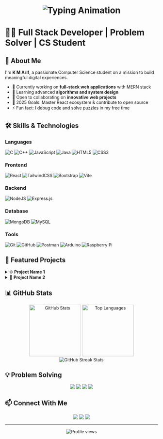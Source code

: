 <h1 align="center">
  <img src="https://readme-typing-svg.herokuapp.com?size=30&duration=4000&lines=Hello%2C+I'm+Arif+%F0%9F%91%8B" alt="Typing Animation" />
</h1>

# 👨‍💻 Full Stack Developer | Problem Solver | CS Student

## 💫 About Me
I'm **K M Arif**, a passionate Computer Science student on a mission to build meaningful digital experiences.

- 🚀 Currently working on **full-stack web applications** with MERN stack
- 🌱 Learning advanced **algorithms and system design**
- 💼 Open to collaborating on **innovative web projects**
- 🎯 2025 Goals: Master React ecosystem & contribute to open source
- ⚡ Fun fact: I debug code and solve puzzles in my free time

## 🛠️ Skills & Technologies

### Languages
![C](https://img.shields.io/badge/c-%2300599C.svg?style=for-the-badge&logo=c&logoColor=white) 
![C++](https://img.shields.io/badge/c++-%2300599C.svg?style=for-the-badge&logo=c%2B%2B&logoColor=white) 
![JavaScript](https://img.shields.io/badge/javascript-%23323330.svg?style=for-the-badge&logo=javascript&logoColor=%23F7DF1E) 
![Java](https://img.shields.io/badge/java-%23ED8B00.svg?style=for-the-badge&logo=openjdk&logoColor=white)
![HTML5](https://img.shields.io/badge/html5-%23E34F26.svg?style=for-the-badge&logo=html5&logoColor=white)
![CSS3](https://img.shields.io/badge/css3-%231572B6.svg?style=for-the-badge&logo=css3&logoColor=white)

### Frontend
![React](https://img.shields.io/badge/react-%2320232a.svg?style=for-the-badge&logo=react&logoColor=%2361DAFB)
![TailwindCSS](https://img.shields.io/badge/tailwindcss-%2338B2AC.svg?style=for-the-badge&logo=tailwind-css&logoColor=white)
![Bootstrap](https://img.shields.io/badge/bootstrap-%238511FA.svg?style=for-the-badge&logo=bootstrap&logoColor=white)
![Vite](https://img.shields.io/badge/vite-%23646CFF.svg?style=for-the-badge&logo=vite&logoColor=white)

### Backend
![NodeJS](https://img.shields.io/badge/node.js-6DA55F?style=for-the-badge&logo=node.js&logoColor=white)
![Express.js](https://img.shields.io/badge/express.js-%23404d59.svg?style=for-the-badge&logo=express&logoColor=%2361DAFB)

### Database
![MongoDB](https://img.shields.io/badge/MongoDB-%234ea94b.svg?style=for-the-badge&logo=mongodb&logoColor=white)
![MySQL](https://img.shields.io/badge/mysql-4479A1.svg?style=for-the-badge&logo=mysql&logoColor=white)

### Tools
![Git](https://img.shields.io/badge/git-%23F05033.svg?style=for-the-badge&logo=git&logoColor=white)
![GitHub](https://img.shields.io/badge/github-%23121011.svg?style=for-the-badge&logo=github&logoColor=white)
![Postman](https://img.shields.io/badge/Postman-FF6C37?style=for-the-badge&logo=postman&logoColor=white)
![Arduino](https://img.shields.io/badge/-Arduino-00979D?style=for-the-badge&logo=Arduino&logoColor=white)
![Raspberry Pi](https://img.shields.io/badge/-Raspberry_Pi-C51A4A?style=for-the-badge&logo=Raspberry-Pi)

## 🌟 Featured Projects

<details>
  <summary>🌐 <b>Project Name 1</b></summary>
  
  > A full-stack web application that [brief description]
  >
  > **Tech Stack:** React, Node.js, MongoDB, Express
  >
  > [Link to repository or live demo]
</details>

<details>
  <summary>📱 <b>Project Name 2</b></summary>
  
  > [Brief description]
  >
  > **Tech Stack:** [Technologies used]
  >
  > [Link to repository or live demo]
</details>

## 📊 GitHub Stats

<div align="center">
  <img src="https://github-readme-stats.vercel.app/api?username=kmarif2006&theme=radical&hide_border=false&include_all_commits=true&count_private=true" alt="GitHub Stats" height="170" />
  <img src="https://github-readme-stats.vercel.app/api/top-langs/?username=kmarif2006&theme=radical&hide_border=false&include_all_commits=true&count_private=true&layout=compact" alt="Top Languages" height="170" />
</div>

<div align="center">
  <img src="https://github-readme-streak-stats.herokuapp.com/?user=kmarif2006&theme=radical&hide_border=false" alt="GitHub Streak Stats" />
</div>

## 💡 Problem Solving

<div align="center">
  <a href="https://www.codechef.com/users/arifkm2006"><img src="https://img.shields.io/badge/CodeChef-5B4638?style=for-the-badge&logo=codechef&logoColor=white" /></a>
  <a href="https://codeforces.com/profile/arifkm2006"><img src="https://img.shields.io/badge/Codeforces-445f9d?style=for-the-badge&logo=Codeforces&logoColor=white" /></a>
  <a href="https://leetcode.com/u/kmarif/"><img src="https://img.shields.io/badge/LeetCode-000000?style=for-the-badge&logo=LeetCode&logoColor=#d16c06" /></a>
  <a href="https://auth.geeksforgeeks.org/user/kma2006"><img src="https://img.shields.io/badge/GeeksforGeeks-298D46?style=for-the-badge&logo=geeksforgeeks&logoColor=white" /></a>
</div>

## 📫 Connect With Me

<div align="center">
  <a href="mailto:arifkmofficial@gmail.com"><img src="https://img.shields.io/badge/Gmail-D14836?style=for-the-badge&logo=gmail&logoColor=white" /></a>
  <a href="https://www.linkedin.com/in/arif-k-m-5b4558326/"><img src="https://img.shields.io/badge/LinkedIn-0077B5?style=for-the-badge&logo=linkedin&logoColor=white" /></a>
  <a href="https://github.com/kmarif2006"><img src="https://img.shields.io/badge/GitHub-100000?style=for-the-badge&logo=github&logoColor=white" /></a>
</div>

---

<div align="center">
  <img src="https://komarev.com/ghpvc/?username=kmarif2006&style=flat-square&color=blue" alt="Profile views" />
</div>
